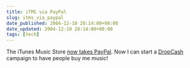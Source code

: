 ```yaml
---
title: iTMS via PayPal
slug: itms_via_paypal
date_published: 2004-12-10 20:14:00+00:00
date_updated: 2004-12-10 20:14:00+00:00
tags: [tech]
---
```

The iTunes Music Store [now takes PayPal](http://www.apple.com/pr/library/2004/dec/10paypal.html). Now I can start a [DropCash](http://www.dropcash.com) campaign to have people buy me music!
